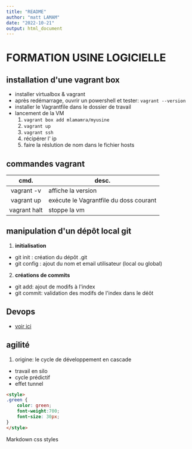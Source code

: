 ```yaml
---
title: "README"
author: "matt LAMAM"
date: "2022-10-21"
output: html_document
---
```

# FORMATION USINE LOGICIELLE

## installation d'une vagrant box

* installer virtualbox & vagrant
* après redémarrage, ouvrir un powershell et tester: `vagrant --version` 
* installer le Vagrantfile dans le dossier de travail
* lancement de la VM
  1. `vagrant box add mlamamra/myusine`
  2. `vagrant up`
  3. `vagrant ssh`
  4. récipérer l' ip
  5. faire la réslution de nom dans le fichier hosts

## commandes vagrant 

|cmd.              |desc.
|:----------------:|---------------------------
| vagrant -v       | affiche la version
| vagrant up       | exécute le Vagrantfile du doss courant
| vagrant halt     | stoppe la vm

## manipulation d'un dépôt local git

1. **initialisation**
  * git init : création du dépôt .git
  * git config : ajout du nom et email utilisateur (local ou global)

2. **créations de commits**
  * git add: ajout de modifs à l'index
  * git commit: validation des modifs de l'index dans le déôt


## Devops

* [voir ici](./parts/devops.md)

## agilité

1. origine: le cycle de développement en cascade
  * travail en silo
  * cycle prédictif
  * effet tunnel

```html
<style>
.green {
    color: green;
    font-weight:700;
    font-size: 30px;
}
</style>
```

<div class="green">
    Markdown css styles
</div>